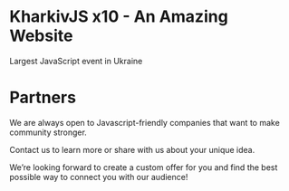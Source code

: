 #  KharkivJS x10 - An Amazing Website

Largest JavaScript event in Ukraine

# Partners
We are always open to Javascript-friendly companies that want to make community stronger.

Contact us to learn more or share with us about your unique idea.

We’re looking forward to create a custom offer for you and find the best possible way to connect you with our audience!
